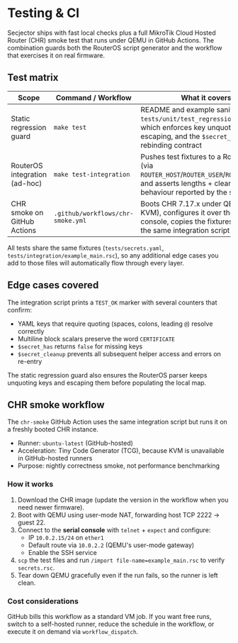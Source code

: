 # Testing & CI

Secjector ships with fast local checks plus a full MikroTik Cloud Hosted Router (CHR) smoke test that runs under QEMU in GitHub Actions. The combination guards both the RouterOS script generator and the workflow that exercises it on real firmware.

## Test matrix

| Scope | Command / Workflow | What it covers |
| --- | --- | --- |
| Static regression guard | `make test` | README and example sanity plus `tests/unit/test_regressions.py`, which enforces key unquoting, key escaping, and the `$secret_cleanup` rebinding contract |
| RouterOS integration (ad-hoc) | `make test-integration` | Pushes test fixtures to a RouterOS host (via `ROUTER_HOST`/`ROUTER_USER`/`ROUTER_IDENT`) and asserts lengths + cleanup behaviour reported by the script |
| CHR smoke on GitHub Actions | `.github/workflows/chr-smoke.yml` | Boots CHR 7.17.x under QEMU (no KVM), configures it over the serial console, copies the fixtures, and runs the same integration script nightly |

All tests share the same fixtures (`tests/secrets.yaml`, `tests/integration/example_main.rsc`), so any additional edge cases you add to those files will automatically flow through every layer.

## Edge cases covered

The integration script prints a `TEST_OK` marker with several counters that confirm:

- YAML keys that require quoting (spaces, colons, leading `@`) resolve correctly
- Multiline block scalars preserve the word `CERTIFICATE`
- `$secret_has` returns `false` for missing keys
- `$secret_cleanup` prevents all subsequent helper access and errors on re-entry

The static regression guard also ensures the RouterOS parser keeps unquoting keys and escaping them before populating the local map.

## CHR smoke workflow

The `chr-smoke` GitHub Action uses the same integration script but runs it on a freshly booted CHR instance.

- Runner: `ubuntu-latest` (GitHub-hosted)
- Acceleration: Tiny Code Generator (TCG), because KVM is unavailable in GitHub-hosted runners
- Purpose: nightly correctness smoke, not performance benchmarking

### How it works
1. Download the CHR image (update the version in the workflow when you need newer firmware).
2. Boot with QEMU using user-mode NAT, forwarding host TCP 2222 → guest 22.
3. Connect to the **serial console** with `telnet` + `expect` and configure:
   - IP `10.0.2.15/24` on `ether1`
   - Default route via `10.0.2.2` (QEMU's user-mode gateway)
   - Enable the SSH service
4. `scp` the test files and run `/import file-name=example_main.rsc` to verify `secrets.rsc`.
5. Tear down QEMU gracefully even if the run fails, so the runner is left clean.

### Cost considerations

GitHub bills this workflow as a standard VM job. If you want free runs, switch to a self-hosted runner, reduce the schedule in the workflow, or execute it on demand via `workflow_dispatch`.
